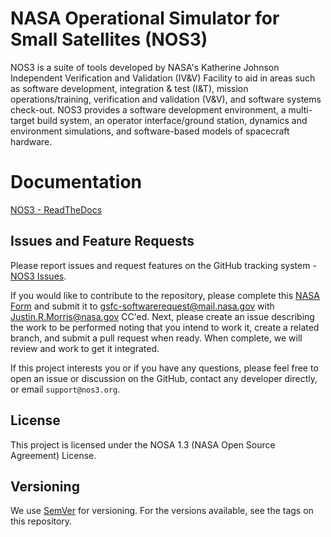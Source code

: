 # NASA Operational Simulator for Small Satellites (NOS3)

NOS3 is a suite of tools developed by NASA's Katherine Johnson Independent Verification and Validation (IV&V) Facility to aid in areas such as software development, integration & test (I&T), mission operations/training, verification and validation (V&V), and software systems check-out. 
NOS3 provides a software development environment, a multi-target build system, an operator interface/ground station, dynamics and environment simulations, and software-based models of spacecraft hardware.

# Documentation

[NOS3 - ReadTheDocs](https://nos3.readthedocs.io/en/latest/)

## Issues and Feature Requests

Please report issues and request features on the GitHub tracking system - [NOS3 Issues](https://www.github.com/nasa/nos3/issues).

If you would like to contribute to the repository, please complete this [NASA Form][def] and submit it to gsfc-softwarerequest@mail.nasa.gov with Justin.R.Morris@nasa.gov CC'ed.
Next, please create an issue describing the work to be performed noting that you intend to work it, create a related branch, and submit a pull request when ready. When complete, we will review and work to get it integrated.

If this project interests you or if you have any questions, please feel free to open an issue or discussion on the GitHub, contact any developer directly, or email `support@nos3.org`.

[def]: https://github.com/nasa/nos3/files/14578604/NOS3_Invd_CLA.pdf "NOS3 NASA Contributor Form PDF"

## License

This project is licensed under the NOSA 1.3 (NASA Open Source Agreement) License. 

## Versioning

We use [SemVer](http://semver.org/) for versioning. For the versions available, see the tags on this repository.
